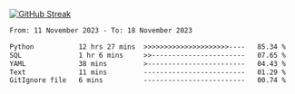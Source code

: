 [![GitHub Streak](https://streak-stats.demolab.com?user=renren-017&theme=sea&hide_border=true&background=DD272700)](https://git.io/streak-stats)

<!--START_SECTION:waka-->

```txt
From: 11 November 2023 - To: 18 November 2023

Python           12 hrs 27 mins  >>>>>>>>>>>>>>>>>>>>>----   85.34 %
SQL              1 hr 6 mins     >>-----------------------   07.65 %
YAML             38 mins         >------------------------   04.43 %
Text             11 mins         -------------------------   01.29 %
GitIgnore file   6 mins          -------------------------   00.74 %
```

<!--END_SECTION:waka-->
